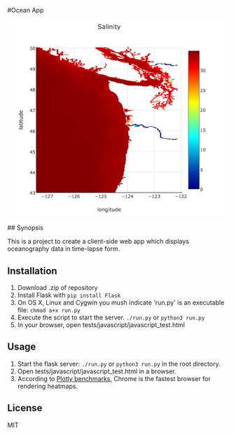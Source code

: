 
#Ocean App


<p align="center"><img src ="app/static/Test.png?" /></p>
## Synopsis

This is a project to create a client-side web app which displays oceanography data in time-lapse form. 

## Installation

1. Download .zip of repository
2. Install Flask with `pip install Flask`
3. On OS X, Linux and Cygwin you mush indicate 'run.py' is an executable file: `chmod a+x run.py`
4. Execute the script to start the server. `./run.py` or `python3 run.py`
5. In your browser, open tests/javascript/javascript_test.html

## Usage

1. Start the flask server: `./run.py` or `python3 run.py` in the root directory.
2. Open tests/javascript/javascript_test.html in a browser.
3. According to [Plotly benchmarks](https://plot.ly/benchmarks/ "this"), Chrome is the fastest browser for rendering heatmaps.

## License

MIT
